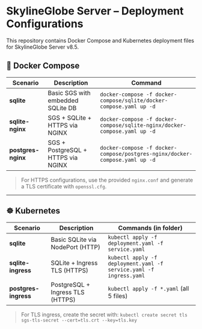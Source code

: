 # SkylineGlobe Server – Deployment Configurations

This repository contains Docker Compose and Kubernetes deployment files for SkylineGlobe Server v8.5.

## 🚀 Docker Compose

| Scenario           | Description                        | Command                                                                     |
| ------------------ | ---------------------------------- | --------------------------------------------------------------------------- |
| **sqlite**         | Basic SGS with embedded SQLite DB  | `docker-compose -f docker-compose/sqlite/docker-compose.yaml up -d`         |
| **sqlite-nginx**   | SGS + SQLite + HTTPS via NGINX     | `docker-compose -f docker-compose/sqlite-nginx/docker-compose.yaml up -d`   |
| **postgres-nginx** | SGS + PostgreSQL + HTTPS via NGINX | `docker-compose -f docker-compose/postgres-nginx/docker-compose.yaml up -d` |

> For HTTPS configurations, use the provided `nginx.conf` and generate a TLS certificate with `openssl.cfg`.

---

## ☸️ Kubernetes

| Scenario             | Description                      | Commands (in folder)                                               |
| -------------------- | -------------------------------- | ------------------------------------------------------------------ |
| **sqlite**           | Basic SQLite via NodePort (HTTP) | `kubectl apply -f deployment.yaml -f service.yaml`                 |
| **sqlite-ingress**   | SQLite + Ingress TLS (HTTPS)     | `kubectl apply -f deployment.yaml -f service.yaml -f ingress.yaml` |
| **postgres-ingress** | PostgreSQL + Ingress TLS (HTTPS) | `kubectl apply -f *.yaml` (all 5 files)                            |

> For TLS ingress, create the secret with:
> `kubectl create secret tls sgs-tls-secret --cert=tls.crt --key=tls.key`
